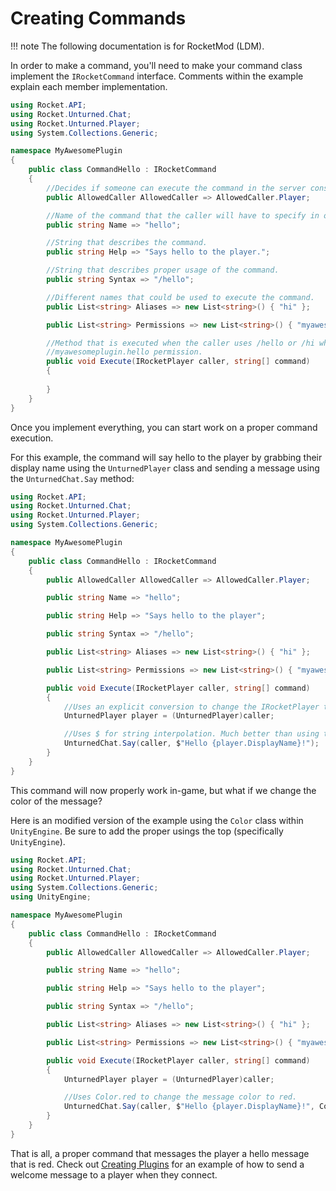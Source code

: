 # Creating Commands

!!! note The following documentation is for RocketMod (LDM).

In order to make a command, you'll need to make your command class implement the `IRocketCommand` interface. Comments within the example explain each member implementation.

```csharp
using Rocket.API;
using Rocket.Unturned.Chat;
using Rocket.Unturned.Player;
using System.Collections.Generic;

namespace MyAwesomePlugin
{
    public class CommandHello : IRocketCommand
    {
        //Decides if someone can execute the command in the server console and/or in-game. In this case, in-game.
        public AllowedCaller AllowedCaller => AllowedCaller.Player;

        //Name of the command that the caller will have to specify in order to execute.
        public string Name => "hello";

        //String that describes the command.
        public string Help => "Says hello to the player.";

        //String that describes proper usage of the command.
        public string Syntax => "/hello";

        //Different names that could be used to execute the command.
        public List<string> Aliases => new List<string>() { "hi" };

        public List<string> Permissions => new List<string>() { "myawesomeplugin.hello" };

        //Method that is executed when the caller uses /hello or /hi while having the
        //myawesomeplugin.hello permission.
        public void Execute(IRocketPlayer caller, string[] command)
        {
            
        }
    }
}
```

Once you implement everything, you can start work on a proper command execution.

For this example, the command will say hello to the player by grabbing their display name using the `UnturnedPlayer` class and sending a message using the `UnturnedChat.Say` method:

```csharp
using Rocket.API;
using Rocket.Unturned.Chat;
using Rocket.Unturned.Player;
using System.Collections.Generic;

namespace MyAwesomePlugin
{
    public class CommandHello : IRocketCommand
    {
        public AllowedCaller AllowedCaller => AllowedCaller.Player;

        public string Name => "hello";

        public string Help => "Says hello to the player";

        public string Syntax => "/hello";

        public List<string> Aliases => new List<string>() { "hi" };

        public List<string> Permissions => new List<string>() { "myawesomeplugin.hello" };

        public void Execute(IRocketPlayer caller, string[] command)
        {
            //Uses an explicit conversion to change the IRocketPlayer to an UnturnedPlayer.
            UnturnedPlayer player = (UnturnedPlayer)caller;

            //Uses $ for string interpolation. Much better than using traditional +.
            UnturnedChat.Say(caller, $"Hello {player.DisplayName}!");
        }
    }
}
```

This command will now properly work in-game, but what if we change the color of the message?

Here is an modified version of the example using the `Color` class within `UnityEngine`. Be sure to add the proper usings the top (specifically `UnityEngine`).

```csharp
using Rocket.API;
using Rocket.Unturned.Chat;
using Rocket.Unturned.Player;
using System.Collections.Generic;
using UnityEngine;

namespace MyAwesomePlugin
{
    public class CommandHello : IRocketCommand
    {
        public AllowedCaller AllowedCaller => AllowedCaller.Player;

        public string Name => "hello";

        public string Help => "Says hello to the player";

        public string Syntax => "/hello";

        public List<string> Aliases => new List<string>() { "hi" };

        public List<string> Permissions => new List<string>() { "myawesomeplugin.hello" };

        public void Execute(IRocketPlayer caller, string[] command)
        {
            UnturnedPlayer player = (UnturnedPlayer)caller;

            //Uses Color.red to change the message color to red.
            UnturnedChat.Say(caller, $"Hello {player.DisplayName}!", Color.red);
        }
    }
}
```

That is all, a proper command that messages the player a hello message that is red. Check out [Creating Plugins](CreatingPlugins.md "Creating Plugins") for an example of how to send a welcome message to a player when they connect.